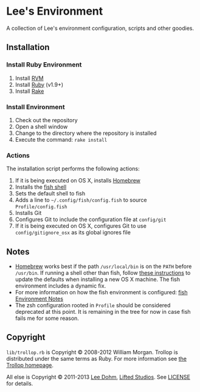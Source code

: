 
# Lee's Environment

A collection of Lee's environment configuration, scripts and other goodies.

## Installation

### Install Ruby Environment

1. Install [RVM][rvm]
1. Install [Ruby][ruby] (v1.9+)
1. Install [Rake][rake]

### Install Environment

1. Check out the repository
1. Open a shell window
1. Change to the directory where the repository is installed
1. Execute the command: `rake install`

### Actions

The installation script performs the following actions:

1. If it is being executed on OS X, installs [Homebrew][brew]
1. Installs the [fish shell][fish]
1. Sets the default shell to fish
1. Adds a line to `~/.config/fish/config.fish` to source `Profile/config.fish`
1. Installs Git
1. Configures Git to include the configuration file at `config/git`
1. If it is being executed on OS X, configures Git to use `config/gitignore_osx` as its global ignores file

## Notes

* [Homebrew][brew] works best if the path `/usr/local/bin` is on the `PATH` before `/usr/bin`. If running a shell other than fish, follow [these instructions][osx-path] to update the defaults when installing a new OS X machine. The fish environment includes a dynamic fix.
* For more information on how the fish environment is configured: [fish Environment Notes][fishnotes]
* The zsh configuration rooted in `Profile` should be considered deprecated at this point. It is remaining in the tree for now in case fish fails me for some reason.

## Copyright

`lib/trollop.rb` is Copyright &copy; 2008-2012 William Morgan. Trollop is distributed under the same terms as Ruby. For more information see [the Trollop homepage][trollop].

All else is Copyright &copy; 2011-2013 [Lee Dohm][lee], [Lifted Studios][lifted].  See [LICENSE](LICENSE.md) for details.

[brew]: http://brew.sh/
[fish]: http://fishshell.com
[fishnotes]: FishNotes.md
[lee]: https://github.com/lee-dohm
[lifted]: https://github.com/lifted-studios
[osx-path]: http://serverfault.com/questions/16355/how-to-set-global-path-on-os-x
[rake]: http://www.rubygems.org/gems/rake
[ruby]: http://www.ruby-lang.org
[rvm]: https://rvm.io/
[trollop]: http://trollop.rubyforge.org/
